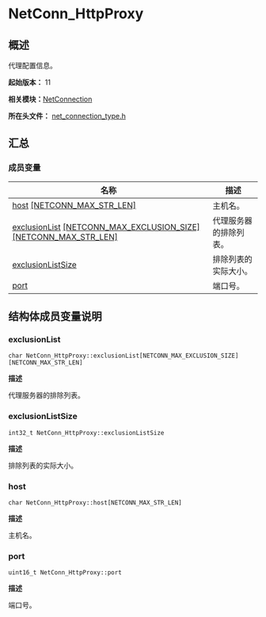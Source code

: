 # NetConn_HttpProxy


## 概述

代理配置信息。

**起始版本：** 11

**相关模块：**[NetConnection](_net_connection.md)

**所在头文件：** [net_connection_type.h](net__connection__type_8h.md#net_connection_typeh)

## 汇总


### 成员变量

| 名称 | 描述 | 
| -------- | -------- |
| [host](#host) [[NETCONN_MAX_STR_LEN]](_net_connection.md#宏定义) | 主机名。 | 
| [exclusionList](#exclusionlist) [[NETCONN_MAX_EXCLUSION_SIZE]](_net_connection.md#宏定义)[[NETCONN_MAX_STR_LEN]](_net_connection.md#宏定义) | 代理服务器的排除列表。 | 
| [exclusionListSize](#exclusionlistsize) | 排除列表的实际大小。 | 
| [port](#port) | 端口号。 | 


## 结构体成员变量说明


### exclusionList

```
char NetConn_HttpProxy::exclusionList[NETCONN_MAX_EXCLUSION_SIZE][NETCONN_MAX_STR_LEN]
```

**描述**

代理服务器的排除列表。


### exclusionListSize

```
int32_t NetConn_HttpProxy::exclusionListSize
```

**描述**

排除列表的实际大小。


### host

```
char NetConn_HttpProxy::host[NETCONN_MAX_STR_LEN]
```

**描述**

主机名。


### port

```
uint16_t NetConn_HttpProxy::port
```

**描述**

端口号。
